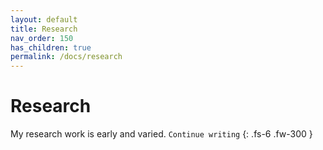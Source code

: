 ```yaml
---
layout: default
title: Research
nav_order: 150
has_children: true
permalink: /docs/research
---
```


# Research

My research work is early and varied. `Continue writing`
{: .fs-6 .fw-300 }
